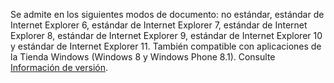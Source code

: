 Se admite en los siguientes modos de documento: no estándar, estándar de Internet Explorer 6, estándar de Internet Explorer 7, estándar de Internet Explorer 8, estándar de Internet Explorer 9, estándar de Internet Explorer 10 y estándar de Internet Explorer 11. También compatible con aplicaciones de la Tienda Windows \(Windows 8 y Windows Phone 8.1\). Consulte [Información de versión](../../../javascript/reference/javascript-version-information.md).